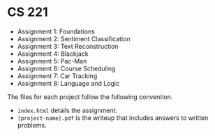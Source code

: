 # CS 221
- Assignment 1: Foundations
- Assignment 2: Sentiment Classification
- Assignment 3: Text Reconstruction
- Assignment 4: Blackjack
- Assignment 5: Pac-Man
- Assignment 6: Course Scheduling
- Assignment 7: Car Tracking
- Assignment 8: Language and Logic

The files for each project follow the following convention.
- `index.html` details the assignment.
- `[project-name].pdf` is the writeup that includes answers to written problems.
